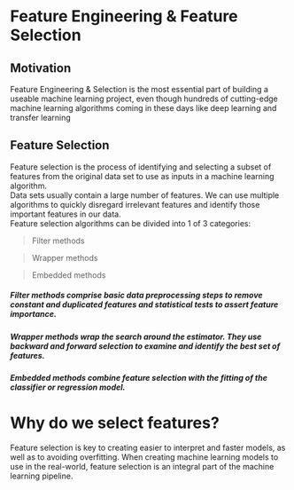 # Feature Engineering & Feature Selection


## Motivation
Feature Engineering & Selection is the most essential part of building a useable machine learning project, even though hundreds of cutting-edge machine
learning algorithms coming in these days like deep learning and transfer learning

## Feature Selection
Feature selection is the process of identifying and selecting a subset of features from the original data set to use as inputs in a machine learning algorithm.
<br/>
Data sets usually contain a large number of features. We can use multiple algorithms to quickly disregard irrelevant features and identify those important features in our data.
<br/>
Feature selection algorithms can be divided into 1 of 3 categories: <br/>
> Filter methods <br/>

> Wrapper methods <br/>

> Embedded methods <br/>


##### Filter methods comprise basic data preprocessing steps to remove constant and duplicated features and statistical tests to assert feature importance.
##### Wrapper methods wrap the search around the estimator. They use backward and forward selection to examine and identify the best set of features.
##### Embedded methods combine feature selection with the fitting of the classifier or regression model.

# Why do we select features?
Feature selection is key to creating easier to interpret and faster models, as well as to avoiding overfitting. When creating machine learning models to use in the real-world, feature selection is an integral part of the machine learning pipeline.

